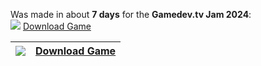 Was made in about **7 days** for the **Gamedev.tv Jam 2024**: <br/>
<img src="https://img.shields.io/badge/Itch.io-FA5C5C?style=for-the-badge&logo=itchdotio&logoColor=white" /> 
[Download Game](https://jonasthn.itch.io/no-sale-today)

| <img src="https://img.shields.io/badge/Itch.io-FA5C5C?style=for-the-badge&logo=itchdotio&logoColor=white" />                     | [Download Game](https://jonasthn.itch.io/no-sale-today)   |
| -------------------------------------------------------------------------------------------------------------------------------- | --------------------------------------------------------- |

